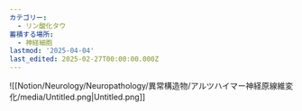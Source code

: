 ```yaml
---
カテゴリー:
  - リン酸化タウ
蓄積する場所:
  - 神経細胞
lastmod: '2025-04-04'
last_edited: 2025-02-27T00:00:00.000Z
---
```


![[Notion/Neurology/Neuropathology/異常構造物/アルツハイマー神経原線維変化/media/Untitled.png|Untitled.png]]
